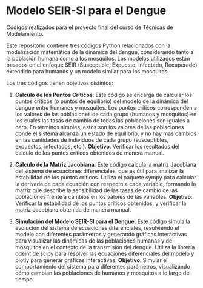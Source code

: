 # Modelo SEIR-SI para el Dengue
Códigos realizados para el proyecto final del curso de Técnicas de Modelamiento. 

Este repositorio contiene tres códigos Python relacionados con la modelización matemática de la dinámica del dengue, considerando tanto a la población humana como a los mosquitos. Los modelos utilizados están basados en el enfoque SEIR (Susceptible, Expuesto, Infectado, Recuperado) extendido para humanos y un modelo similar para los mosquitos.

Los tres códigos tienen objetivos distintos:

1. **Cálculo de los Puntos Críticos**:
Este código se encarga de calcular los puntos críticos (o puntos de equilibrio) del modelo de la dinámica del dengue entre humanos y mosquitos. Los puntos críticos corresponden a los valores de las poblaciones de cada grupo (humanos y mosquitos) en los cuales las tasas de cambio de todas las poblaciones son iguales a cero. En términos simples, estos son los valores de las poblaciones donde el sistema alcanza un estado de equilibrio, y no hay más cambios en las cantidades de individuos de cada grupo (susceptibles, expuestos, infectados, etc.).
**Objetivo**: Verificar los resultados del calculo de los puntos críticos obtenidos de manera manual.

2. **Cálculo de la Matriz Jacobiana**:
Este código calcula la matriz Jacobiana del sistema de ecuaciones diferenciales, que es útil para analizar la estabilidad de los puntos críticos. Utiliza el paquete sympy para calcular la derivada de cada ecuación con respecto a cada variable, formando la matriz que describe la sensibilidad de las tasas de cambio de las poblaciones frente a cambios en los valores de las variables.
**Objetivo**: Verificar la estabilidad de los puntos críticos obtenidos, y verificar la matriz Jacobiana obtenida de manera manual.

3. **Simulación del Modelo SEIR-SI para el Dengue**:
Este código simula la evolución del sistema de ecuaciones diferenciales, resolviendo el modelo con diferentes parámetros y generando gráficas interactivas para visualizar las dinámicas de las poblaciones humanas y de mosquitos en el contexto de la transmisión del dengue. Utiliza la librería odeint de scipy para resolver las ecuaciones diferenciales del modelo y plotly para generar gráficas interactivas.
**Objetivo**: Simular el comportamiento del sistema para diferentes parámetros, visualizando cómo cambian las poblaciones de humanos y mosquitos a lo largo del tiempo.




